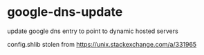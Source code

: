 # google-dns-update
update google dns entry to point to dynamic hosted servers


config.shlib stolen from https://unix.stackexchange.com/a/331965

